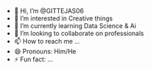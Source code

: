 - 👋 Hi, I’m @GITTEJAS06
- 👀 I’m interested in Creative things
- 🌱 I’m currently learning Data Science & Ai
- 💞️ I’m looking to collaborate on professionals 
- 📫 How to reach me ...
- 😄 Pronouns: Him/He
- ⚡ Fun fact: ...

<!---
GITTEJAS06/GITTEJAS06 is a ✨ special ✨ repository because its `README.md` (this file) appears on your GitHub profile.
You can click the Preview link to take a look at your changes.
--->
